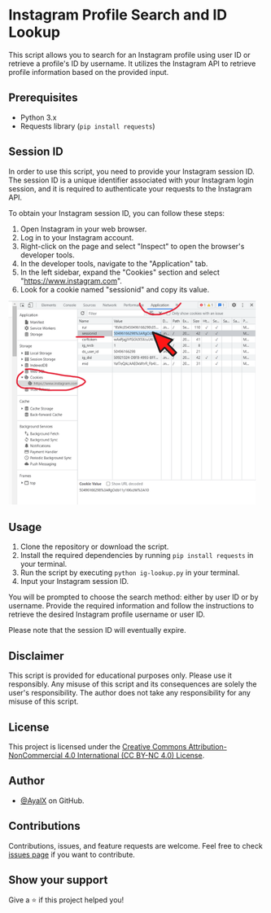 # Instagram Profile Search and ID Lookup

This script allows you to search for an Instagram profile using user ID or retrieve a profile's ID by username. It utilizes the Instagram API to retrieve profile information based on the provided input.

## Prerequisites
- Python 3.x
- Requests library (`pip install requests`)

## Session ID
In order to use this script, you need to provide your Instagram session ID. The session ID is a unique identifier associated with your Instagram login session, and it is required to authenticate your requests to the Instagram API.

To obtain your Instagram session ID, you can follow these steps:

1. Open Instagram in your web browser.
2. Log in to your Instagram account.
3. Right-click on the page and select "Inspect" to open the browser's developer tools.
4. In the developer tools, navigate to the "Application" tab.
5. In the left sidebar, expand the "Cookies" section and select "https://www.instagram.com".
6. Look for a cookie named "sessionid" and copy its value.

![Session ID](session_id.png)

## Usage
1. Clone the repository or download the script.
2. Install the required dependencies by running `pip install requests` in your terminal.
3. Run the script by executing `python ig-lookup.py` in your terminal.
4. Input your Instagram session ID.

You will be prompted to choose the search method: either by user ID or by username. Provide the required information and follow the instructions to retrieve the desired Instagram profile username or user ID.

Please note that the session ID will eventually expire.

## Disclaimer
This script is provided for educational purposes only. Please use it responsibly. Any misuse of this script and its consequences are solely the user's responsibility. The author does not take any responsibility for any misuse of this script.

## License
This project is licensed under the [Creative Commons Attribution-NonCommercial 4.0 International (CC BY-NC 4.0) License](LICENSE.md).

## Author
- [@AyalX](https://github.com/AyalX) on GitHub.

## Contributions
Contributions, issues, and feature requests are welcome. Feel free to check [issues page](https://github.com/AyalX/Instagram-ID-Lookup/issues) if you want to contribute.

## Show your support
Give a ⭐️ if this project helped you!
